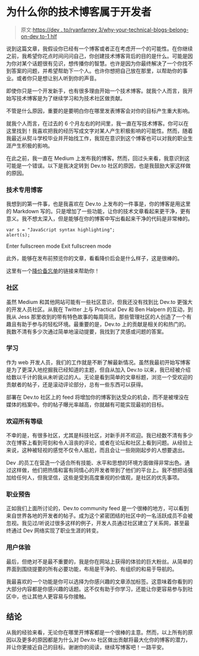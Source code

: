 # 为什么你的技术博客属于开发者

> 原文:[https://dev . to/ryanfarney 3/why-your-technical-blogs-belong-on-dev to-1 hlf](https://dev.to/ryanfarney3/why-your-technical-blogs-belong-on-devto-1hlf)

说到这篇文章，我假设你已经有一个博客或者正在考虑开一个的可能性。在你继续之前，我希望你花点时间问问自己，你创建技术博客背后的目的是什么。可能是因为你对某个话题很有见识，想传播你的智慧。也许是因为你最终解决了一个你找不到答案的问题，并希望帮助下一个人。也许你想把自己放在那里，以帮助你的事业。或者你只是想让别人听到你的声音。

即使你只是一个开发新手，也有很多理由开始一个技术博客。就我个人而言，我开始写技术博客是为了继续学习和为技术社区做贡献。

不管是什么原因，重要的是要明白你在哪里发表博客会对你的目标产生重大影响。

就我个人而言，在过去的 6 个月左右的时间里，我一直在写技术博客。你可以在这里找到！我喜欢把我的经历写成文字对某人产生积极影响的可能性。然而，随着我最近从熨斗学校毕业并开始找工作，我现在意识到这个博客也可以对我的职业生涯产生积极的影响。

在此之前，我一直在 Medium 上发布我的博客。然而，回过头来看，我意识到这可能是一个错误。以下是我决定转到 Dev.to 社区的原因，也是我鼓励大家这样做的原因。

### 技术专用博客

我想到的第一件事，也是我喜欢在 Dev.to 上发布的一件事是，你的博客是用这里的 Markdown 写的。只是增加了一些功能，让你的技术文章看起来更干净，更有意义。我不想太深入，但是能够在你的博客中写出看起来干净的代码是非常棒的。

```
var s = "JavaScript syntax highlighting";
alert(s); 
```

Enter fullscreen mode Exit fullscreen mode

此外，能够在发布前预览你的文章，看看降价后会是什么样子，这是很棒的。

这里有一个[降价备忘单](https://github.com/adam-p/markdown-here/wiki/Markdown-Here-Cheatsheet)的链接来帮助你！

### 社区

虽然 Medium 和其他网站可能有一些社区意识，但我还没有找到比 Dev.to 更强大的开发人员社区。从我在 Twitter 上与 Practical Dev 和 Ben Halpern 的互动，到我从 Jess 那里收到的带有特色故事的每周简讯，那些管理社区的人创造了一个有趣且有助于参与的轻松环境。最重要的是，Dev.to 上的贡献是相关的和热门的。我数不清有多少次通过简单地滚动提要，我找到了灵感或问题的答案。

### 学习

作为 web 开发人员，我们的工作就是不断了解最新情况。虽然我最初开始写博客是为了更深入地挖掘我已经知道的主题，但自从加入 Dev.to 以来，我已经被介绍给数以千计的我从未听说过的人。无论是看到简单的文章标题，浏览一个受欢迎的贡献者的帖子，还是滚动评论部分，总有一些东西可以获得。

部署在 Dev.to 社区上的 feed 将增加你的博客到达受众的机会，而不是被埋没在媒体的档案中。你的帖子曝光率越高，你就越有可能实现最初的目标。

### 欢迎所有等级

不幸的是，有很多社区，尤其是科技社区，对新手并不欢迎。我已经数不清有多少次在博客上看到苛刻和令人沮丧的评论，或者在论坛和社区上看到问题。从经验上来说，这种被轻视的感觉不仅令人尴尬，而且会让一些刚刚起步的人想要退出。

Dev .的员工在营造一个适合所有技能、水平和思想的环境方面做得非常出色。通过这样做，他们把热情和富有同情心的开发者带到了他们的平台上。我不想把话强加给任何人，但我坚信，这些是受到高度重视的价值观，是社区的优先事项。

### 职业预告

正如我们上面所讨论的，Dev.to community feed 是一个很棒的地方，可以看到来自世界各地的开发者的帖子。成为这个紧密团结的社区中的一名活跃成员不会被忽视。我见过/听说过很多这样的例子，开发人员通过社区建立了关系网，甚至最终通过 Dev 网络实现了职业生涯的转变。

### 用户体验

最后，但绝对不是最不重要的，我是你在网站上获得的体验的巨大粉丝。从简单的界面到围绕提要的所有必要功能，布局是干净的、有组织的和易于导航的。

我最喜欢的一个功能是你可以选择为你感兴趣的文章添加标签。这意味着你看到的大部分内容都是你感兴趣的话题。这不仅有助于你学习，还能让你更容易参与到社区中，也让其他人更容易与你接触。

## 结论

从我的经验来看，无论你在哪里开博客都是一个很棒的主意。然而，以上所有的原因以及更多的原因都是为什么对 Dev.to 社区做出贡献将最大化你的博客的潜力，并让你更接近自己的目标。谢谢你的阅读，继续写博客吧！一路平安。